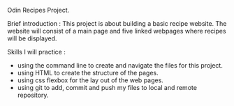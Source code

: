Odin Recipes Project.

Brief introduction : This project is about building a basic recipe website. The website will consist of a main page and five linked webpages where recipes will be displayed. 

Skills I will practice : 
 - using the command line to create and navigate the files for this project.
 - using HTML to create the structure of the pages.
 - using css flexbox for the lay out of the web pages. 
 - using git to add, commit and push my files to local and remote repository. 

 